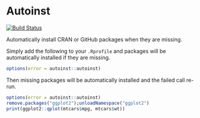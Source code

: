 # Autoinst
[![Build Status](https://travis-ci.org/jimhester/autoinst.svg?branch=master)](https://travis-ci.org/jimhester/autoinst)

Automatically install CRAN or GitHub packages when they are missing.

Simply add the following to your `.Rprofile` and packages will be automatically installed if they are missing.

```r
options(error = autoinst::autoinst)
```

Then missing packages will be automatically installed and the failed call re-run.

```r
options(error = autoinst::autoinst)
remove.packages("ggplot2");unloadNamespace("ggplot2")
print(ggplot2::qplot(mtcars$mpg, mtcars$wt))
```

